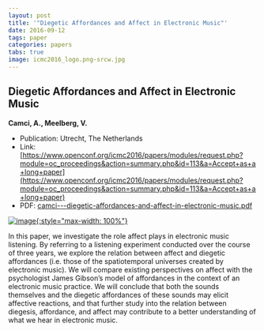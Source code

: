 ```yaml
---
layout: post
title: '"Diegetic Affordances and Affect in Electronic Music"'
date: 2016-09-12
tags: paper
categories: papers
tabs: true
image: icmc2016_logo.png-srcw.jpg
---
```


## Diegetic Affordances and Affect in Electronic Music
**Camci, A., Meelberg, V.**
- Publication: Utrecht, The Netherlands
- Link: [https://www.openconf.org/icmc2016/papers/modules/request.php?module=oc_proceedings&action=summary.php&id=113&a=Accept+as+a+long+paper](https://www.openconf.org/icmc2016/papers/modules/request.php?module=oc_proceedings&action=summary.php&id=113&a=Accept+as+a+long+paper)
- PDF: [camci---diegetic-affordances-and-affect-in-electronic-music.pdf](/documents/camci---diegetic-affordances-and-affect-in-electronic-music.pdf)


[![image](https://www.evl.uic.edu/output/originals/icmc2016_logo.png-srcw.jpg){:style="max-width: 100%"}](https://www.evl.uic.edu/output/originals/icmc2016_logo.png-srcw.jpg)

In this paper, we investigate the role affect plays in electronic music listening. By referring to a listening experiment conducted over the course of three years, we explore the relation between affect and diegetic affordances (i.e. those of the spatiotemporal universes created by electronic music). We will compare existing perspectives on affect with the psychologist James Gibson&rsquo;s model of affordances in the context of an electronic music practice. We will conclude that both the sounds themselves and the diegetic affordances of these sounds may elicit affective reactions, and that further study into the relation between diegesis, affordance, and affect may contribute to a better understanding of what we hear in electronic music.